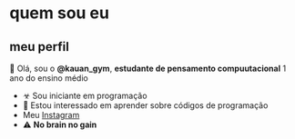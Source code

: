 # quem sou eu
## meu perfil
 🖤 Olá, sou o **@kauan_gym**, **estudante de pensamento compuutacional** 1 ano do ensino médio
- ☣ Sou iniciante em programação
- 🍳 Estou interessado em aprender sobre códigos de programação
- Meu [Instagram](instagram.com/kauan_cruuz)
-  ⚠️ **No brain no gain**



<!---
kauan-gym/kauan-gym is a ✨ special ✨ repository because its `README.md` (this file) appears on your GitHub profile.
You can click the Preview link to take a look at your changes.
